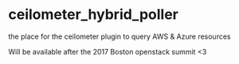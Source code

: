 # ceilometer_hybrid_poller
the place for the ceilometer plugin to query AWS &amp; Azure resources

Will be available after the 2017 Boston openstack summit <3
